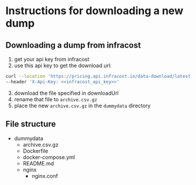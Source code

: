 # Instructions for downloading a new dump

## Downloading a dump from infracost

1. get your api key from infracost
2. use this api key to get the download url:

  ```bash
  curl --location 'https://pricing.api.infracost.io/data-download/latest' \
  --header 'X-Api-Key: <<infracost_api_key>>'
  ```

3. download the file specified in downloadUrl
4. rename that file to `archive.csv.gz`
5. place the new `archive.csv.gz` in the `dummydata` directory

## File structure

* dummydata
    * archive.csv.gz
    * Dockerfile
    * docker-compose.yml
    * README.md
    * nginx
        * nginx.conf